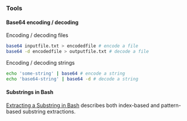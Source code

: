 ### Tools

#### Base64 encoding / decoding

Encoding / decoding files

```bash
base64 inputfile.txt > encodedfile # encode a file
base64 -d encodedfile > outputfile.txt # decode a file
```

Encoding / decoding strings

```bash
echo 'some-string' | base64 # encode a string
echo 'base64-string' | base64 -d # decode a string
```

#### Substrings in Bash

[Extracting a Substring in Bash](https://www.baeldung.com/linux/bash-substring) describes both index-based and pattern-based substring extractions.
